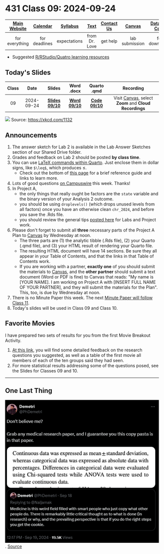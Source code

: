 # 431 Class 09: 2024-09-24

[Main Website](https://thomaselove.github.io/431-2024/) | [Calendar](https://thomaselove.github.io/431-2024/calendar.html) | [Syllabus](https://thomaselove.github.io/431-syllabus-2024/) | [Text](https://thomaselove.github.io/431-book/) | [Contact Us](https://thomaselove.github.io/431-2024/contact.html) | [Canvas](https://canvas.case.edu) | [Data and Code](https://github.com/THOMASELOVE/431-data)
:-----------: | :--------------: | :----------: | :---------: | :-------------: | :-----------: | :------------:
for everything | for deadlines | expectations | from Dr. Love | get help | lab submission | for downloads

- Suggested [R/RStudio/Quatro learning resources](https://thomaselove.github.io/431-2024/resources.html)

## Today's Slides

Class | Date | Slides | Word .docx | Quarto .qmd | Recording
:---: | :--------: | :------: | :------: | :------: | :-------------:
09 | 2024-09-24 | **[Slides 09/10](https://thomaselove.github.io/431-slides-2024/class09.html)** | **[Word 09/10](https://thomaselove.github.io/431-slides-2024/class09w.docx)** | **[Code 09/10](https://github.com/THOMASELOVE/431-slides-2024/blob/main/class09.qmd)** | Visit [Canvas](https://canvas.case.edu/), select **Zoom** and **Cloud Recordings**

![](https://imgs.xkcd.com/comics/frequentists_vs_bayesians.png) Source: <https://xkcd.com/1132>

## Announcements

1. The answer sketch for Lab 2 is available in the Lab Answer Sketches section of our Shared Drive folder.
2. Grades and feedback on Lab 2 should be posted **by class time**.
3. You can use [LaTeX commands within Quarto](https://quarto.org/docs/visual-editor/technical.html). Just enclose them in dollar signs, like `$\leq$`, which produces $\leq$.
    - Check out the bottom of [this page](https://www.overleaf.com/learn/latex/Mathematical_expressions) for a brief reference guide and links to learn more.
4. Lots of good questions [on Campuswire](https://campuswire.com/) this week. Thanks!
5. In Project A,
    - the only things that really ought be factors are the `state` variable and the binary version of your Analysis 2 outcome.
    - you should be using `droplevels()` (which drops unused levels from all factors) once you have an otherwise clean `chr_2024`, and before you save the .Rds file.
    - you should review the general tips [posted here](https://github.com/THOMASELOVE/431-labs-2024/blob/main/tips.md) for Labs and Project work.
6. Please don't forget to submit all **three** necessary parts of the Project A Plan to [Canvas](https://canvas.case.edu) by Wednesday at noon.
    - The three parts are (1) the analytic tibble (.Rds file), (2) your Quarto (.qmd file), and (3) your HTML result of rendering your Quarto file.
    - The resulting HTML document will have 14 sections. Be sure they all appear in your Table of Contents, and that the links in that Table of Contents work.
    - If you are working with a partner, **exactly one** of you should submit the materials to [Canvas](https://canvas.case.edu), and the **other partner** should submit a text document (Word or PDF is fine) to Canvas that reads: "My name is [YOUR NAME]. I am working on Project A with [INSERT FULL NAME OF YOUR PARTNER], and they will submit the materials for the Plan". This, too, is due by Wednesday at noon.
7. There is no Minute Paper this week. The next [Minute Paper will follow Class 11](https://github.com/THOMASELOVE/431-minute-2024).
8. Today's slides will be used in Class 09 and Class 10.

## Favorite Movies

I have prepared two sets of results for you from the first Movie Breakout Activity.

1. [At this link](https://github.com/THOMASELOVE/431-classes-2024/blob/main/movies/breakout1_results.md), you will find some detailed feedback on the research questions you suggested, as well as a table of the first movie all members of each of the ten groups said they had seen.
2. For more statistical results addressing some of the questions posed, see the Slides for Classes 09 and 10.

-----------

## One Last Thing

![](demetri_2024-09-19.png). [Source](https://x.com/phdemetri/status/1836801893437219321)


